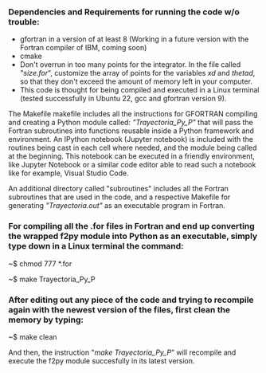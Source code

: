 <h3> Dependencies and Requirements for running the code w/o trouble: </h3>

- gfortran in a version of at least 8 (Working in a future version with the Fortran compiler of IBM, coming soon)
- cmake
- Don't overrun in too many points for the integrator. In the file called "*size.for*", customize the array of points for the variables *xd* and *thetad*, so that they don't exceed the amount of memory left in your computer.
- This code is thought for being compiled and executed in a Linux terminal (tested successfully in Ubuntu 22, gcc and gfortran version 9). 

The Makefile makefile includes all the instructions for GFORTRAN compiling and creating a Python module called: *"Trayectoria_Py_P"* that will pass the Fortran subroutines into functions reusable inside a Python framework and environment. An IPython notebook (Jupyter notebook) is included with the routines being cast in each cell where needed, and the module being called at the beginning. This notebook can be executed in a friendly environment, like Jupyter Notebook or a similar code editor able to read such a notebook like for example, Visual Studio Code.

An additional directory called "subroutines" includes all the Fortran subroutines that are used in the code, and a respective Makefile for generating *"Trayectoria.out"* as an executable program in Fortran.

<h3>For compiling  all the .for files in Fortran and end up converting the wrapped f2py module into Python as an executable, simply type down in a Linux terminal the command: </h3>

~$ chmod 777 *.for

~$ make Trayectoria_Py_P

<h3> After editing out any piece of the code and trying to recompile again with the newest version of the files, first clean the memory by typing: </h3>

~$ make clean

And then, the instruction "*make Trayectoria_Py_P*" will recompile and execute the f2py module succesfully in its latest version.
